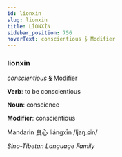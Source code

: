 ```yaml
---
id: lionxin
slug: lionxin
title: LİONXİN
sidebar_position: 756
hoverText: conscientious § Modifier
---
```


### lionxin

*conscientious* **§** Modifier

**Verb**: to be conscientious

**Noun**: conscience

**Modifier**: conscientious

Mandarin 良心 liángxīn /ljaŋ.ɕin/

*Sino-Tibetan Language Family*